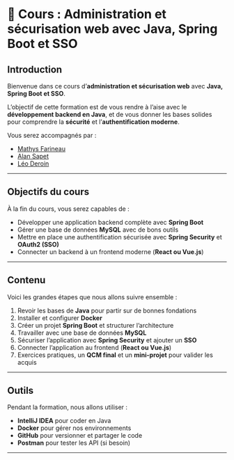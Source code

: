 # 📘 Cours : Administration et sécurisation web avec Java, Spring Boot et SSO

## Introduction
Bienvenue dans ce cours d’**administration et sécurisation web** avec **Java, Spring Boot et SSO**.

L’objectif de cette formation est de vous rendre à l’aise avec le **développement backend en Java**, et de vous donner les bases solides pour comprendre la **sécurité** et l’**authentification moderne**.

Vous serez accompagnés par :
- [Mathys Farineau](https://github.com/IPandragonI)
- [Alan Sapet](https://github.com/KazSoda)
- [Léo Deroin](https://github.com/achedon12)

---

## Objectifs du cours
À la fin du cours, vous serez capables de :
- Développer une application backend complète avec **Spring Boot**
- Gérer une base de données **MySQL** avec de bons outils
- Mettre en place une authentification sécurisée avec **Spring Security** et **OAuth2 (SSO)**
- Connecter un backend à un frontend moderne (**React ou Vue.js**)

---

## Contenu
Voici les grandes étapes que nous allons suivre ensemble :

1. Revoir les bases de **Java** pour partir sur de bonnes fondations
2. Installer et configurer **Docker**
3. Créer un projet **Spring Boot** et structurer l’architecture
4. Travailler avec une base de données **MySQL**
5. Sécuriser l’application avec **Spring Security** et ajouter un **SSO**
6. Connecter l’application au frontend (**React ou Vue.js**)
7. Exercices pratiques, un **QCM final** et un **mini-projet** pour valider les acquis

---

## Outils
Pendant la formation, nous allons utiliser :
- **IntelliJ IDEA** pour coder en Java
- **Docker** pour gérer nos environnements
- **GitHub** pour versionner et partager le code
- **Postman** pour tester les API (si besoin)

---
